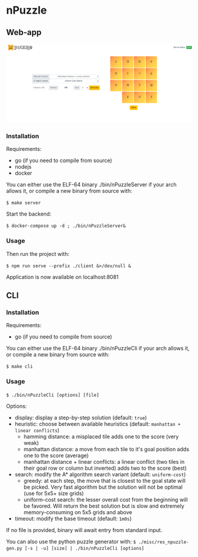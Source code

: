 # nPuzzle

## Web-app

![front](https://github.com/42Projects/nPuzzle/blob/master/misc/front.png)

### Installation
Requirements:
 - go (if you need to compile from source)
 - nodejs
 - docker

You can either use the ELF-64 binary ./bin/nPuzzleServer if your arch allows it, or compile a new binary from source with:

`$ make server`

Start the backend:

`$ docker-compose up -d ; ./bin/nPuzzleServer&`

### Usage
Then run the project with:

`$ npm run serve --prefix ./client &>/dev/null &`

Application is now available on localhost:8081

## CLI

### Installation
Requirements:
 - go (if you need to compile from source)

You can either use the ELF-64 binary ./bin/nPuzzleCli if your arch allows it, or compile a new binary from source with:

`$ make cli`

### Usage

`$ ./bin/nPuzzleCli [options] [file]`

Options:
 - display: display a step-by-step solution (default: `true`)
 - heuristic: choose between available heuristics (default: `manhattan + linear conflicts`)
   - hamming distance: a misplaced tile adds one to the score (very weak)
   - manhattan distance: a move from each tile to it's goal position adds one to the score (average)
   - manhattan distance + linear conflicts: a linear conflict (two tiles in their goal row or column but inverted) adds two to the score (best)
 - search: modify the A* algorithm search variant (default: `uniform-cost`)
   - greedy: at each step, the move that is closest to the goal state will be picked. Very fast algorithm but the solution will not be optimal (use for 5x5+ size grids)
   - uniform-cost search: the lesser overall cost from the beginning will be favored. Will return the best solution but is slow and extremely memory-consuming on 5x5 grids and above
 - timeout: modify the base timeout (default: `1m0s`)

If no file is provided, binary will await entry from standard input.

You can also use the python puzzle generator with:
`$ ./misc/res_npuzzle-gen.py [-s | -u] [size] | ./bin/nPuzzleCli [options]`
